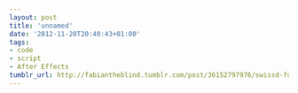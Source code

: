 ```yaml
---
layout: post
title: 'unnamed'
date: '2012-11-20T20:40:43+01:00'
tags:
- code
- script
- After Effects
tumblr_url: http://fabiantheblind.tumblr.com/post/36152797976/swissd-full-tutorial-swissd-is-an-after-effects
---
```

